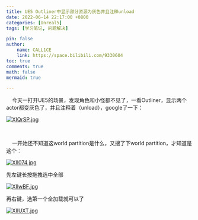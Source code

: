 ```yaml
---
title: UE5 Outliner中显示部分资源为灰色并且注释unload
date: 2022-06-14 22:17:00 +0800
categories: [Unreal5]
tags: [学习笔记, 问题解决]

pin: false
author: 
    name: CALL1CE
    link: https://space.bilibili.com/9330604
toc: true
comments: true
math: false
mermaid: true

---
```


    今天一打开UE5的场景，发现角色和小怪都不见了，一看Outliner，显示两个actor都变灰色了，并且注释着（unload），google了一下：



[![XIQrSP.jpg](https://s1.ax1x.com/2022/06/14/XIQrSP.jpg)](https://imgtu.com/i/XIQrSP)

    

    一开始还不知道这world partition是什么，又搜了下world partition，才知道是这个：



[![XIl074.jpg](https://s1.ax1x.com/2022/06/14/XIl074.jpg)](https://imgtu.com/i/XIl074)



先左键长按拖拽选中全部



[![XIlwBF.jpg](https://s1.ax1x.com/2022/06/14/XIlwBF.jpg)](https://imgtu.com/i/XIlwBF)
   


再右键，选第一个全加载就可以了



[![XIlUXT.jpg](https://s1.ax1x.com/2022/06/14/XIlUXT.jpg)](https://imgtu.com/i/XIlUXT)
